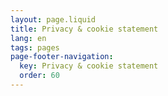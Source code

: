 ```yaml
---
layout: page.liquid
title: Privacy & cookie statement
lang: en
tags: pages
page-footer-navigation:
  key: Privacy & cookie statement
  order: 60
---
```

